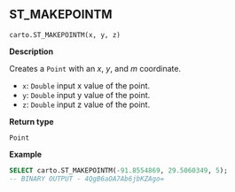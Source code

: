 ## ST_MAKEPOINTM

```sql:signature
carto.ST_MAKEPOINTM(x, y, z)
```

**Description**

Creates a `Point` with an _x_, _y_, and _m_ coordinate.

* `x`: `Double` input x value of the point.
* `y`: `Double` input y value of the point.
* `z`: `Double` input z value of the point.

**Return type**

`Point`

**Example**

```sql
SELECT carto.ST_MAKEPOINTM(-91.8554869, 29.5060349, 5);
-- BINARY OUTPUT - 4QgB6aOA7Ab6jbKZAgo=
```